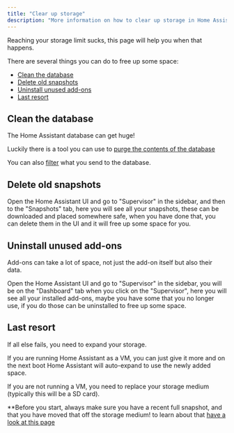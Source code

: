 ```yaml
---
title: "Clear up storage"
description: "More information on how to clear up storage in Home Assistant."
---
```


Reaching your storage limit sucks, this page will help you when that happens.

There are several things you can do to free up some space:

- [Clean the database](#clean-the-database)
- [Delete old snapshots](#delete-old-snapshots)
- [Uninstall unused add-ons](#uninstall-unused-add-ons)
- [Last resort](#last-resort)

## Clean the database

The Home Assistant database can get huge!

Luckily there is a tool you can use to [purge the contents of the database](https://www.home-assistant.io/integrations/recorder/#service-purge)

You can also [filter](https://www.home-assistant.io/integrations/recorder/#configure-filter)
what you send to the database.

## Delete old snapshots

Open the Home Assistant UI and go to "Supervisor" in the sidebar, and then to
the "Snapshots" tab, here you will see all your snapshots, these can be
downloaded and placed somewhere safe, when you have done that, you can delete
them in the UI and it will free up some space for you.

## Uninstall unused add-ons

Add-ons can take a lot of space, not just the add-on itself but also their data.

Open the Home Assistant UI and go to "Supervisor" in the sidebar, you will be
on the "Dashboard" tab when you click on the "Supervisor", here you will see
all your installed add-ons, maybe you have some that you no longer use, if
you do those can be uninstalled to free up some space.

## Last resort

If all else fails, you need to expand your storage.

If you are running Home Assistant as a VM, you can just give it more and on the
next boot Home Assistant will auto-expand to use the newly added space.

If you are not running a VM, you need to replace your storage medium
(typically this will be a SD card).

**Before you start, always make sure you have a recent full snapshot,
and that you have moved that off the storage medium! to learn about that
[have a look at this page](/hassio/haos_common_tasks/#copying-your-snapshots-to-another-location)
